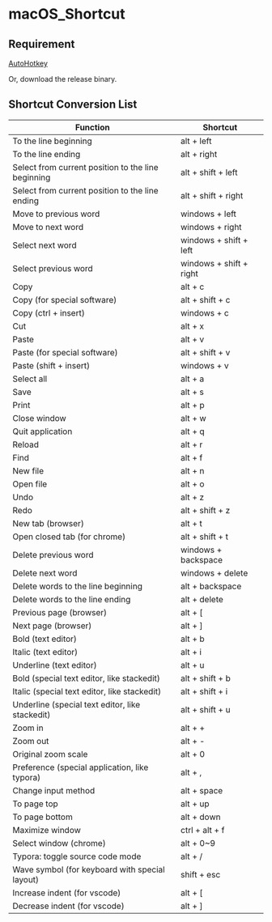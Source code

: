 # macOS_Shortcut

## Requirement

[AutoHotkey](https://autohotkey.com/download/)

Or, download the release binary.

## Shortcut Conversion List

| Function                                           | Shortcut                |
| -------------------------------------------------- | ----------------------- |
| To the line beginning                              | alt + left              |
| To the line ending                                 | alt + right             |
| Select from current position to the line beginning | alt + shift + left      |
| Select from current position to the line ending    | alt + shift + right     |
| Move to previous word                              | windows + left          |
| Move to next word                                  | windows + right         |
| Select next word                                   | windows + shift + left  |
| Select previous word                               | windows + shift + right |
| Copy                                               | alt + c                 |
| Copy (for special software)                        | alt + shift + c         |
| Copy (ctrl + insert)                               | windows + c             |
| Cut                                                | alt + x                 |
| Paste                                              | alt + v                 |
| Paste (for special software)                       | alt + shift + v         |
| Paste (shift + insert)                             | windows + v             |
| Select all                                         | alt + a                 |
| Save                                               | alt + s                 |
| Print                                              | alt + p                 |
| Close window                                       | alt + w                 |
| Quit application                                   | alt + q                 |
| Reload                                             | alt + r                 |
| Find                                               | alt + f                 |
| New file                                           | alt + n                 |
| Open file                                          | alt + o                 |
| Undo                                               | alt + z                 |
| Redo                                               | alt + shift + z         |
| New tab (browser)                                  | alt + t                 |
| Open closed tab (for chrome)                       | alt + shift + t         |
| Delete previous word                               | windows + backspace     |
| Delete next word                                   | windows + delete        |
| Delete words to the line beginning                 | alt + backspace         |
| Delete words to the line ending                    | alt + delete            |
| Previous page (browser)                            | alt + [                 |
| Next page (browser)                                | alt + ]                 |
| Bold (text editor)                                 | alt + b                 |
| Italic (text editor)                               | alt + i                 |
| Underline (text editor)                            | alt + u                 |
| Bold (special text editor, like stackedit)         | alt + shift + b         |
| Italic (special text editor, like stackedit)       | alt + shift + i         |
| Underline (special text editor, like stackedit)    | alt + shift + u         |
| Zoom in                                            | alt + +                 |
| Zoom out                                           | alt + -                 |
| Original zoom scale                                | alt + 0                 |
| Preference (special application, like typora)      | alt + ,                 |
| Change input method                                | alt + space             |
| To page top                                        | alt + up                |
| To page bottom                                     | alt + down              |
| Maximize window                                    | ctrl + alt + f          |
| Select window (chrome)                             | alt + 0~9               |
| Typora: toggle source code mode                    | alt + /                 |
| Wave symbol (for keyboard with special layout)     | shift + esc             |
| Increase indent (for vscode)                       | alt + [                 |
| Decrease indent (for vscode)                       | alt + ]                 |
